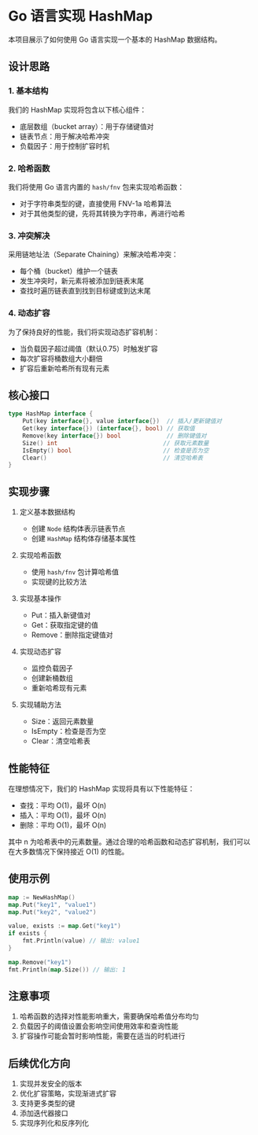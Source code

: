 # Go 语言实现 HashMap

本项目展示了如何使用 Go 语言实现一个基本的 HashMap 数据结构。

## 设计思路

### 1. 基本结构

我们的 HashMap 实现将包含以下核心组件：

- 底层数组（bucket array）：用于存储键值对
- 链表节点：用于解决哈希冲突
- 负载因子：用于控制扩容时机

### 2. 哈希函数

我们将使用 Go 语言内置的 `hash/fnv` 包来实现哈希函数：

- 对于字符串类型的键，直接使用 FNV-1a 哈希算法
- 对于其他类型的键，先将其转换为字符串，再进行哈希

### 3. 冲突解决

采用链地址法（Separate Chaining）来解决哈希冲突：

- 每个桶（bucket）维护一个链表
- 发生冲突时，新元素将被添加到链表末尾
- 查找时遍历链表直到找到目标键或到达末尾

### 4. 动态扩容

为了保持良好的性能，我们将实现动态扩容机制：

- 当负载因子超过阈值（默认0.75）时触发扩容
- 每次扩容将桶数组大小翻倍
- 扩容后重新哈希所有现有元素

## 核心接口

```go
type HashMap interface {
    Put(key interface{}, value interface{})  // 插入/更新键值对
    Get(key interface{}) (interface{}, bool) // 获取值
    Remove(key interface{}) bool             // 删除键值对
    Size() int                              // 获取元素数量
    IsEmpty() bool                          // 检查是否为空
    Clear()                                 // 清空哈希表
}
```

## 实现步骤

1. 定义基本数据结构
   - 创建 `Node` 结构体表示链表节点
   - 创建 `HashMap` 结构体存储基本属性

2. 实现哈希函数
   - 使用 `hash/fnv` 包计算哈希值
   - 实现键的比较方法

3. 实现基本操作
   - Put：插入新键值对
   - Get：获取指定键的值
   - Remove：删除指定键值对

4. 实现动态扩容
   - 监控负载因子
   - 创建新桶数组
   - 重新哈希现有元素

5. 实现辅助方法
   - Size：返回元素数量
   - IsEmpty：检查是否为空
   - Clear：清空哈希表

## 性能特征

在理想情况下，我们的 HashMap 实现将具有以下性能特征：

- 查找：平均 O(1)，最坏 O(n)
- 插入：平均 O(1)，最坏 O(n)
- 删除：平均 O(1)，最坏 O(n)

其中 n 为哈希表中的元素数量。通过合理的哈希函数和动态扩容机制，我们可以在大多数情况下保持接近 O(1) 的性能。

## 使用示例

```go
map := NewHashMap()
map.Put("key1", "value1")
map.Put("key2", "value2")

value, exists := map.Get("key1")
if exists {
    fmt.Println(value) // 输出: value1
}

map.Remove("key1")
fmt.Println(map.Size()) // 输出: 1
```

## 注意事项

1. 哈希函数的选择对性能影响重大，需要确保哈希值分布均匀
2. 负载因子的阈值设置会影响空间使用效率和查询性能
3. 扩容操作可能会暂时影响性能，需要在适当的时机进行

## 后续优化方向

1. 实现并发安全的版本
2. 优化扩容策略，实现渐进式扩容
3. 支持更多类型的键
4. 添加迭代器接口
5. 实现序列化和反序列化
